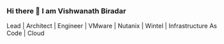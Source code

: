 ### Hi there 👋 I am Vishwanath Biradar
Lead | Architect | Engineer | VMware | Nutanix | Wintel | Infrastructure As Code | Cloud 
<!--
**vishgithubuser/vishgithubuser** is a ✨ _special_ ✨ repository because its `README.md` (this file) appears on your GitHub profile.

Here are some ideas to get you started:

- 🔭 I’m currently working as Senior Engineer /Architect managing OnPrem VMware + Nutanix  Infrastructure with over 800 Dell PowerEdge Nodes hosting approx 9K guest VMs. 
   Besides the regular engineerig stuff , I spend time generating easier automated processes that cater towards  maintaing, managing, reporting stability of the virtual infrastructure, you would find me creating automation scripts using Powershell-PowerCli to help achieve this objective
- 🌱 I’m currently learning Devops Tools : Jenkins , Ansible, Terraform to help run  infrastructure as code - I am engaged with an ongoing inititative to implement configuration baseline and secure config baselines to the virtual onprem infrastructure scaling across VMware, Nutanix , Dell Technologies 
- 👯 I’m looking to collaborate on cloud projects 
- 🤔 I’m looking for help with ...
- 💬 Ask me about ...VMware, Nutanix, Site Recovery Manager, vSAN and off late AWS :-) 
- 📫 How to reach me: ...vishwanath.biradar@gmail.com
- 😄 Pronouns: ... He/Him
-->

